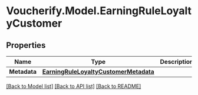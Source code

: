 # Voucherify.Model.EarningRuleLoyaltyCustomer

## Properties

Name | Type | Description | Notes
------------ | ------------- | ------------- | -------------
**Metadata** | [**EarningRuleLoyaltyCustomerMetadata**](EarningRuleLoyaltyCustomerMetadata.md) |  | [optional] 

[[Back to Model list]](../../README.md#documentation-for-models) [[Back to API list]](../../README.md#documentation-for-api-endpoints) [[Back to README]](../../README.md)

